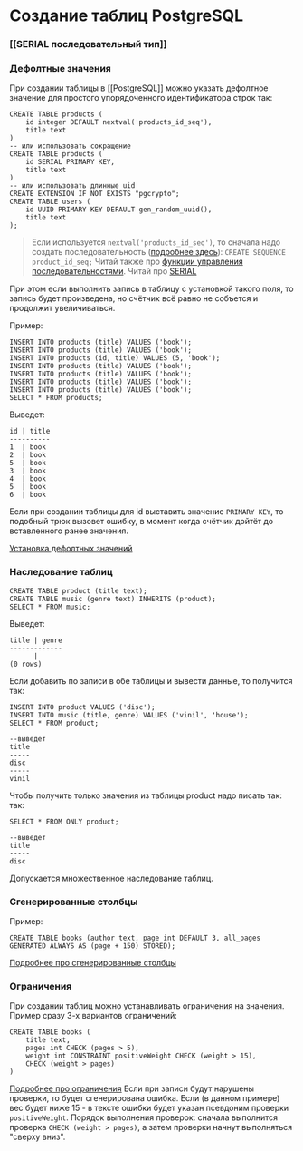 # Создание таблиц PostgreSQL
### [[SERIAL последовательный тип]]
### Дефолтные значения
При создании таблицы в [[PostgreSQL]] можно указать дефолтное значение для простого упорядоченного идентификатора строк так:
```
CREATE TABLE products (
	id integer DEFAULT nextval('products_id_seq'),
	title text
)
-- или использовать сокращение
CREATE TABLE products (
	id SERIAL PRIMARY KEY,
	title text
)
-- или использовать длинные uid
CREATE EXTENSION IF NOT EXISTS "pgcrypto";
CREATE TABLE users (
  	id UUID PRIMARY KEY DEFAULT gen_random_uuid(),
	title text
);
```

>Если используется `nextval('products_id_seq')`, то сначала надо создать последовательноcть ([подробнее здесь](https://www.postgresql.org/docs/current/sql-createsequence.html)):
>`CREATE SEQUENCE product_id_seq;`
>Читай также про [функции управления последовательностями](https://www.postgresql.org/docs/14/functions-sequence.html).
>Читай про [SERIAL](https://postgrespro.ru/docs/postgresql/9.6/datatype-numeric#datatype-serial)

При этом если выполнить запись в таблицу с установкой такого поля, то запись будет произведена, но счётчик всё равно не собъется и продолжит увеличиваться.

Пример:

```
INSERT INTO products (title) VALUES ('book');
INSERT INTO products (title) VALUES ('book');
INSERT INTO products (id, title) VALUES (5, 'book');
INSERT INTO products (title) VALUES ('book');
INSERT INTO products (title) VALUES ('book');
INSERT INTO products (title) VALUES ('book');
INSERT INTO products (title) VALUES ('book');
SELECT * FROM products;
```
Выведет:
```
id | title
----------
1  | book
2  | book
5  | book
3  | book
4  | book
5  | book
6  | book
```

Если при создании таблицы для id выставить значение `PRIMARY KEY`, то подобный трюк вызовет ошибку, в момент когда счётчик дойтёт до вставленного ранее значения.

[Установка дефолтных значений](https://www.postgresql.org/docs/current/ddl-default.html)

### Наследование таблиц
```
CREATE TABLE product (title text);
CREATE TABLE music (genre text) INHERITS (product);
SELECT * FROM music;
```
Выведет:
```
title | genre
-------------
      |
(0 rows)
```
Если добавить по записи в обе таблицы и вывести данные, то получится так:
```
INSERT INTO product VALUES ('disc');
INSERT INTO music (title, genre) VALUES ('vinil', 'house');
SELECT * FROM product;

--выведет
title
-----
disc
-----
vinil
```

Чтобы получить только значения из таблицы product надо писать так:
так:
```
SELECT * FROM ONLY product;

--выведет
title
-----
disc
```

Допускается множественное наследование таблиц.

### Сгенерированные столбцы
Пример:
```
CREATE TABLE books (author text, page int DEFAULT 3, all_pages GENERATED ALWAYS AS (page + 150) STORED);
```

[Подробнее про сгенерированные столбцы](https://www.postgresql.org/docs/current/ddl-generated-columns.html)
### Ограничения
При создании таблиц можно устанавливать ограничения на значения.
Пример сразу 3-х вариантов ограничений:
```
CREATE TABLE books (
	title text, 
	pages int CHECK (pages > 5),
	weight int CONSTRAINT positiveWeight CHECK (weight > 15),
	CHECK (weight > pages)
)
```
[Подробнее про ограничения](https://www.postgresql.org/docs/current/ddl-constraints.html)
Если при записи будут нарушены проверки, то будет сгенерирована ошибка. Если (в данном примере) вес будет ниже 15 - в тексте ошибки будет указан псевдоним проверки `positiveWeight`. 
Порядок выполнения проверок: сначала выполнится проверка `CHECK (weight > pages)`, а затем проверки начнут выполняться "сверху вниз".